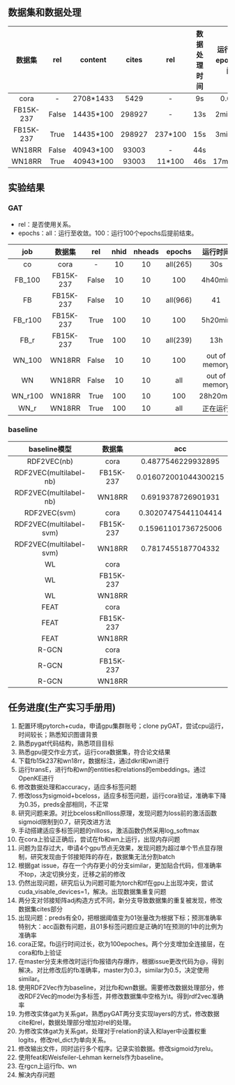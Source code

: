 ## 数据集和数据处理

|  数据集   |  rel  |   content  | cites  |    rel   | 数据处理时间 | 运行1个epoch时间 |
| :-------: | :---: | :--------: | :----: | :------: | :---: | :----: |
|   cora    |   -   | 2708\*1433 | 5429   |    -     |   9s  |  0.05s |
| FB15K-237 | False | 14435\*100 | 298927 |    -     |   13s | 2min40s|
| FB15K-237 | True  | 14435\*100 | 298927 | 237\*100 |   15s | 3min10s|
|   WN18RR  | False | 40943\*100 | 93003  |    -     |   44s |        |
|   WN18RR  | True  | 40943\*100 | 93003  |  11\*100 |   46s |17min30s|

## 实验结果

### GAT

+ rel：是否使用关系。
+ epochs：all：运行至收敛。100：运行100个epochs后提前结束。

|   job   |  数据集   |  rel  |  nhid | nheads |  epochs  | 运行时间  |  acc   |
| :-----: | :-------: | :---: | :---: | :----: | :------: | :------: | :----: |
|   co    |   cora    |   -   |   10  |   10   | all(265) |   30s    | 0.8200 |
| FB_100  | FB15K-237 | False |   10  |   10   |   100    | 4h40min  | 0.3410 |
|   FB    | FB15K-237 | False |   10  |   10   | all(966) |    41    | 0.3453 |
| FB_r100 | FB15K-237 | True  |  100  |   10   |   100    | 5h20min  | 0.4684 |
|  FB_r   | FB15K-237 | True  |  100  |   10   | all(239) |   13h    | 0.4920 |
| WN_100  |  WN18RR   | False |   10  |   10   |   100    | out of memory |        |
|   WN    |  WN18RR   | False |   10  |   10   |   all    | out of memory |        |
| WN_r100 |  WN18RR   | True  |  100  |   10   |   100    | 28h20min | 0.8493  |
|  WN_r   |  WN18RR   | True  |  100  |   10   |   all    | 正在运行 |        |

### baseline

| baseline模型 |  数据集   |         acc          |
| :----------: | :-------: | :------------------: |
| RDF2VEC(nb)  |   cora    |  0.4877546229932895  |
| RDF2VEC(multilabel-nb)  | FB15K-237 | 0.016072001044300215 |
| RDF2VEC(multilabel-nb)  |  WN18RR   |  0.6919378726901931  |
| RDF2VEC(svm) |   cora    | 0.30207475441104414  |
| RDF2VEC(multilabel-svm) | FB15K-237 | 0.15961101736725006  |
| RDF2VEC(multilabel-svm) |  WN18RR   |  0.7817455187704332  |
|      WL      |   cora    |                      |
|      WL      | FB15K-237 |                      |
|      WL      |  WN18RR   |                      |
|     FEAT     |   cora    |                      |
|     FEAT     | FB15K-237 |                      |
|     FEAT     |  WN18RR   |                      |
|    R-GCN     |   cora    |                      |
|    R-GCN     | FB15K-237 |                      |
|    R-GCN     |  WN18RR   |                      |

## 任务进度(生产实习手册用)

1. 配置环境pytorch+cuda，申请gpu集群账号；clone pyGAT，尝试cpu运行，时间较长；熟悉知识图谱背景
2. 熟悉pygat代码结构，熟悉项目目标
3. 熟悉gpu提交作业方式，运行cora数据集，符合论文结果
4. 下载fb15k237和wn18rr，数据标注，通过dkrl和wn进行
5. 运行transE，进行fb和wn的entities和relations的embeddings。通过OpenKE进行
6. 修改数据处理和accuracy，适应多标签问题
7. 修改loss为sigmoid+bceloss，适应多标签问题，运行cora验证，准确率下降为0.35，preds全部相同，不正常
8. 研究问题来源。对比bceloss和nllloss原理，发现问题为loss前的激活函数sigmoid限制到0.7，研究改进方法
9. 手动搭建适应多标签问题的nllloss，激活函数仍然采用log_softmax
10. 在cora上验证正确后，尝试在fb和wn上运行，出现内存问题
11. 问题为显存过大，申请4个gpu节点无效果，发现问题为超过单个节点显存限制，研究发现由于邻接矩阵的存在，数据集无法分割batch
12. 根据gat issue，存在一个内存更小的分支similar，更加贴合代码，但准确率不top，决定切换分支，迁移之前的修改
13. 仍然出现问题，研究后认为问题可能为torch和tf在gpu上出现冲突，尝试cuda_visable_devices=1，解决。出现数据集重复问题
14. 两分支对邻接矩阵adj构造方式不同，新分支导致数据集的重复被发现，修改数据集cites部分
15. 出现问题：preds有全0，把根据阈值变为01张量改为根据下标；预测准确率特别大：acc函数有问题，且01多标签问题应是正确的1在预测的1中的比例为准确率
16. cora正常。fb运行时间过长，砍为100epoches。两个分支增加全连接层，在cora和fb上验证
17. 在master分支未修改时运行fb报错内存爆炸，根据issue更改代码为@，得到解决。对比修改后的fb准确率，master为0.3，similar为0.5，决定使用similar。
18. 使用RDF2Vec作为baseline，对比fb和wn数据。需要修改数据处理部分，修改RDF2Vec的model为多标签，并修改数据集中空格为\t。得到rdf2vec准确率
19. 为修改实体gat为关系gat，熟悉pyGAT两分支实现layers的方式，修改数据cite和rel，数据处理部分增加对rel的处理。
20. 为修改实体gat为关系gat，处理对于relation的读入和layer中设置权重logits，修改rel_dict为单向关系。
21. 修改输出文件，同时运行多个程序。记录实验数据。修改sigmoid为relu。
22. 使用feat和Weisfeiler-Lehman kernels作为baseline。
23. 在rgcn上运行fb、wn
24. 解决内存问题